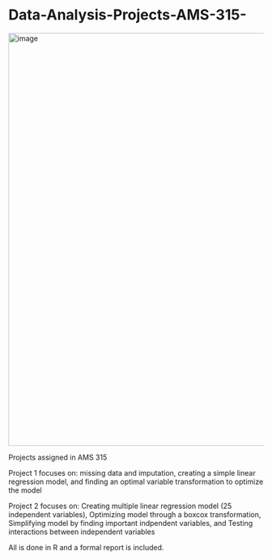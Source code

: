 # Data-Analysis-Projects-AMS-315-

<img width="815" alt="image" src="https://github.com/Saatvik1/Data-Analysis-Projects-AMS-315-/assets/103705402/9260d3e2-444e-4559-b11e-038fcd32b7cb">

Projects assigned in AMS 315 

Project 1 focuses on: missing data and imputation, creating a simple linear regression model, and finding an optimal variable transformation to optimize the model

Project 2 focuses on: Creating multiple linear regression model (25 independent variables), Optimizing model through a boxcox transformation, Simplifying model by finding important indpendent variables, and Testing interactions between independent variables


All is done in R and a formal report is included.
